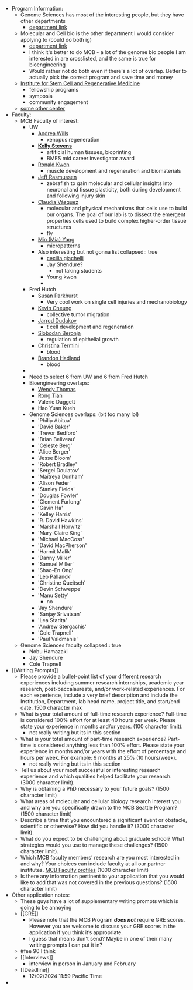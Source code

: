 - Program Information:
	- Genome Sciences has most of the interesting people, but they have other departments
		- [department link](https://www.gs.washington.edu/index.htm)
	- Molecular and Cell bio is the other department I would consider applying to (could do both ig)
		- [department link](https://mcb-seattle.edu/)
		- I think it's better to do MCB - a lot of the genome bio people I am interested in are crosslisted, and the same is true for bioengineering
		- Would rather not do both even if there's a lot of overlap. Better to actually pick the correct program and save time and money
	- [Institute for Stem Cell and Regenerative Medicine](https://iscrm.uw.edu/)
		- fellowship programs
		- symposia
		- community engagement
	- [some other center](https://bioe.uw.edu/kelly-stevens-co-leads-new-nih-funded-center-to-reduce-disparities-in-biomaterials-research/)
- Faculty:
	- MCB Faculty of interest:
		- UW
			- [Andrea Wills](https://sites.uw.edu/willslab2/research/)
				- xenopus regeneration
			- **[Kelly Stevens](http://www.kellystevensscience.com/)**
				- artificial human tissues, bioprinting
				- BMES mid career investigator award
			- [Ronald Kwon](https://sites.uw.edu/msblgroup/research/)
				- muscle development and regeneration and biomaterials
			- [Jeff Rasmussen](https://jraslab.org/)
				- zebrafish to gain molecular and cellular insights into neuronal and tissue plasticity, both during development and following injury skin
			- [Claudia Vásquez](https://sites.uw.edu/vasquezlab/research/)
				- molecular and physical mechanisms that cells use to build our organs. The goal of our lab is to dissect the emergent properties cells used to build complex higher-order tissue structures
				- fly
			- [Min (Mia) Yang](https://www.yang-lab-uw.com/research)
				- micropatterns
			- Also interesting but not gonna list
			  collapsed:: true
				- [cecilia giachelli](https://mcb-seattle.edu/faculty_profiles/giachelli-cecilia/)
				- Jay Shendure?
					- not taking students
				- Young kwon
				-
		- Fred Hutch
			- [Susan Parkhurst](https://research.fredhutch.org/parkhurst/en.html)
				- Very cool work on single cell injuries and mechanobiology
			- [Kevin Cheung](https://kevincheunglab.org/research/)
				- collective tumor migration
			- [Jarrod  Dudakov](https://dudakovlab.org/our-research/)
				- t cell development and regeneration
			- [Slobodan Beronja](https://research.fredhutch.org/beronja/en.html)
				- regulation of epithelial growth
			- [Christina Termini](https://research.fredhutch.org/termini/en.html)
				- blood
			- [Brandon Hadland](https://research.fredhutch.org/hadland/en.html)
				- blood
		-
		- Need to select 6 from UW and 6 from Fred Hutch
		- Bioengineering overlaps:
			- [Wendy Thomas](https://mcb-seattle.edu/faculty_profiles/thomas-wendy/)
			- [Rong Tian](https://mcb-seattle.edu/faculty_profiles/tian-rong/)
			- Valerie Daggett
			- Hao Yuan Kueh
		- Genome Sciences overlaps: (bit too many lol)
			- 'Philip Abitua'
			- 'David Baker'
			- 'Trevor Bedford'
			- 'Brian Beliveau'
			- 'Celeste Berg'
			- 'Alice Berger'
			- 'Jesse Bloom'
			- 'Robert Bradley'
			- 'Sergei Doulatov'
			- 'Maitreya Dunham'
			- 'Alison Feder'
			- 'Stanley Fields'
			- 'Douglas Fowler'
			- 'Clement Furlong'
			- 'Gavin Ha'
			- 'Kelley Harris'
			- 'R. David Hawkins'
			- 'Marshall Horwitz'
			- 'Mary-Claire King'
			- 'Michael MacCoss'
			- 'David MacPherson'
			- 'Harmit Malik'
			- 'Danny Miller'
			- 'Samuel Miller'
			- 'Shao-En Ong'
			- 'Leo Pallanck'
			- 'Christine Queitsch'
			- 'Devin Schweppe'
			- 'Manu Setty'
				- no
			- 'Jay Shendure'
			- 'Sanjay Srivatsan'
			- 'Lea Starita'
			- 'Andrew Stergachis'
			- 'Cole Trapnell'
			- 'Paul Valdmanis'
	- Genome Sciences faculty
	  collapsed:: true
		- Nobu Hamazaki
		- Jay Shendure
		- Cole Trapnell
- [[Writing Prompts]]
	- Please provide a bullet-point list of your different research experiences including summer research internships, academic year research, post-baccalaureate, and/or work-related experiences. For each experience, include a very brief description and include the Institution, Department, lab head name, project title, and start/end date.
	  1500 character max
	- What is your total amount of full-time research experience? Full-time is considered 100% effort for at least 40 hours per week. Please state your experience in months and/or years. (100 character limit).
		- not really writing but its in this section
	- What is your total amount of part-time research experience? Part-time is considered anything less than 100% effort. Please state your experience in months and/or years with the effort of percentage and hours per week. For example: 9 months at 25% (10 hours/week).
		- not really writing but its in this section
	- Tell us about your most successful or interesting research experience and which qualities helped facilitate your research. (3000 character limit).
	- Why is obtaining a PhD necessary to your future goals? (1500 character limit)
	- What areas of molecular and cellular biology research interest you and why are you specifically drawn to the MCB Seattle Program? (1500 character limit)
	- Describe a time that you encountered a significant event or obstacle, scientific or otherwise? How did you handle it? (3000 character limit).
	- What do you expect to be challenging about graduate school? What strategies would you use to manage these challenges? (1500 character limit).
	- Which MCB faculty members’ research are you most interested in and why? Your choices can include faculty at all our partner institutes. [MCB Faculty profiles](https://mcb-seattle.edu/directory/faculty/) (1000 character limit)
	- Is there any information pertinent to your application that you would like to add that was not covered in the previous questions? (1500 character limit)
- Other application notes:
	- These guys have a lot of supplementary writing prompts which is going to be annoying
	- [[GRE]]
		- Please note that the MCB Program ***does not*** require GRE scores. However you are welcome to discuss your GRE scores in the application if you think it’s appropriate.
		- I guess that means don't send? Maybe in one of their many writing prompts I can put it in?
	- #fee 90 I think
	- [[Interviews]]
		- interview in person in January and February
	- [[Deadline]]
		- 12/02/2024 11:59 Pacific Time
-